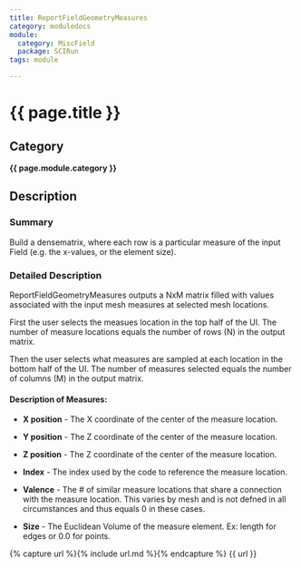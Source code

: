 ```yaml
---
title: ReportFieldGeometryMeasures
category: moduledocs
module:
  category: MiscField
  package: SCIRun
tags: module

---
```


# {{ page.title }}

## Category

**{{ page.module.category }}**

## Description

### Summary

Build a densematrix, where each row is a particular measure of the input Field (e.g. the x-values, or the element size).

### Detailed Description

ReportFieldGeometryMeasures outputs a NxM matrix filled with values associated with the input mesh measures at selected mesh locations.

First the user selects the measues location in the top half of the UI. The number of measure locations equals the number of rows (N) in the output matrix.

Then the user selects what measures are sampled at each location in the bottom half of the UI. The number of measures selected equals the number of columns (M) in the output matrix.

#### Description of Measures:

  * **X position** - The X coordinate of the center of the measure location.

  * **Y position** - The Z coordinate of the center of the measure location.

  * **Z position** - The Z coordinate of the center of the measure location.

  * **Index** - The index used by the code to reference the measure location.

  * **Valence** - The # of similar measure locations that share a connection with the measure location. This varies by mesh and is not defned in all circumstances and thus equals 0 in these cases.

  * **Size** - The Euclidean Volume of the measure element. Ex: length for edges or 0.0 for points.

{% capture url %}{% include url.md %}{% endcapture %}
{{ url }}
